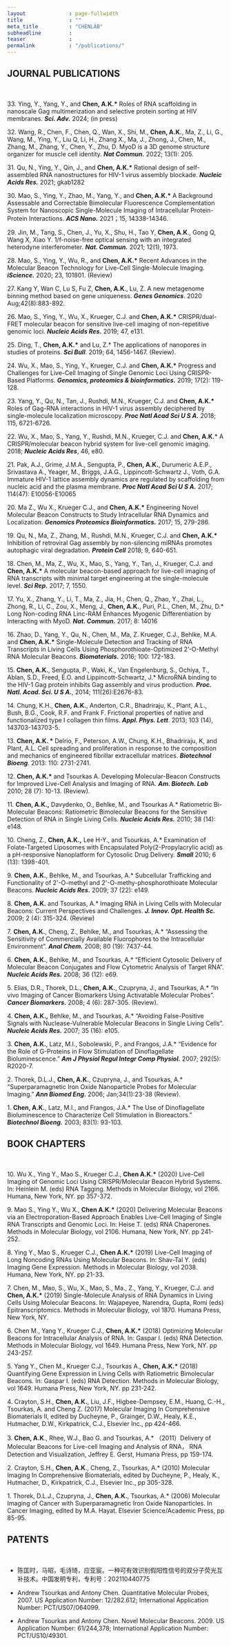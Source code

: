 ```yaml
---
layout              : page-fullwidth
title               : ""
meta_title          : "CHENLAB"
subheadline         : 
teaser              : 
permalink           : "/publications/"
---
```


## JOURNAL PUBLICATIONS
<br/>

33\. Ying, Y., Yang, Y., and **Chen, A.K.\*** Roles of RNA scaffolding in nanoscale Gag multimerization and selective protein sorting at HIV membranes. ***Sci. Adv.*** 2024; (in press)

32\. Wang, R., Chen, F., Chen, Q., Wan, X., Shi, M., **Chen, A.K.**, Ma, Z., Li, G., Wang, M., Ying, Y., Liu Q, Li, H., Zhang X., Ma, J., Zhong, J., Chen, M., Zhang, M., Zhang, Y., Chen, Y., Zhu, D. MyoD is a 3D genome structure organizer for muscle cell identity. ***Nat Commun.*** 2022; 13(1): 205.


31\. Qu, N., Ying, Y., Qin, J., and **Chen, A.K.\*** Rational design of self-assembled RNA nanostructures for HIV-1 virus assembly blockade. ***Nucleic Acids Res.*** 2021; gkab1282 


30\. Mao, S., Ying, Y., Zhao, M., Yang, Y., and **Chen, A.K.\*** A Background Assessable and Correctable Bimolecular Fluorescence Complementation System for Nanoscopic Single-Molecule Imaging of Intracellular Protein-Protein Interactions. ***ACS Nano.*** 2021；15, 14338-14346. 


29\. Jin, M., Tang, S., Chen, J., Yu, X., Shu, H., Tao Y, **Chen, A.K**., Gong Q, Wang X, Xiao Y. 1/f-noise-free optical sensing with an integrated heterodyne interferometer. ***Nat. Commun.*** 2021; 12(1), 1973. 


28\. Mao, S., Ying, Y., Wu, R., and **Chen, A.K.\*** Recent Advances in the Molecular Beacon Technology for Live-Cell Single-Molecule Imaging. ***iScience.*** 2020; 23, 101801. (Review) 


27\. Kang Y, Wan C, Lu S, Fu Z, **Chen, A.K**., Lu, Z. A new metagenome binning method based on gene uniqueness. ***Genes Genomics***. 2020 Aug;42(8):883-892.


26\. Mao, S., Ying, Y., Wu, X., Krueger, C.J. and **Chen, A.K.\*** CRISPR/dual-FRET molecular beacon for sensitive live-cell imaging of non-repetitive genomic loci. ***Nucleic Acids Res.*** 2019; 47, e131.


25\. Ding, T., **Chen, A.K.\*** and Lu, Z.* The applications of nanopores in studies of proteins. ***Sci Bull***. 2019; 64, 1456-1467. (Review).


24\. Wu, X., Mao, S., Ying, Y., Krueger, C.J. and **Chen, A.K.\*** Progress and Challenges for Live-Cell Imaging of Single Genomic Loci Using CRISPR-Based Platforms. ***Genomics, proteomics & bioinformatics.*** 2019; 17(2): 119-128.


23\. Yang, Y., Qu, N., Tan, J., Rushdi, M.N., Krueger, C.J. and **Chen, A.K.\*** Roles of Gag-RNA interactions in HIV-1 virus assembly deciphered by single-molecule localization microscopy. ***Proc Natl Acad Sci U S A.*** 2018; 115, 6721-6726.


22\. Wu, X., Mao, S., Yang, Y., Rushdi, M.N., Krueger, C.J. and **Chen, A.K.*** A CRISPR/molecular beacon hybrid system for live-cell genomic imaging. 2018; ***Nucleic Acids Res***, 46, e80. 


21\. Pak, A.J., Grime, J.M.A., Sengupta, P., **Chen, A.K.**, Durumeric A.E.P., Srivastava A., Yeager, M., Briggs, J.A.G., Lippincott-Schwartz J., Voth, G.A. Immature HIV-1 lattice assembly dynamics are regulated by scaffolding from nucleic acid and the plasma membrane. ***Proc Natl Acad Sci U S A.*** 2017; 114(47): E10056-E10065


20\. Ma Z., Wu X., Krueger C.J., and **Chen, A.K.\*** Engineering Novel Molecular Beacon Constructs to Study Intracellular RNA Dynamics and Localization. ***Genomics Proteomics Bioinformatics.*** 2017; 15, 279-286.


19\. Qu, N., Ma, Z., Zhang, M., Rushdi, M.N., Krueger, C.J. and **Chen, A.K.\*** Inhibition of retroviral Gag assembly by non-silencing miRNAs promotes autophagic viral degradation. ***Protein Cell*** 2018; 9, 640-651. 


18\. Chen, M., Ma, Z., Wu, X., Mao, S., Yang, Y., Tan, J., Krueger, C.J. and **Chen, A.K.\*** A molecular beacon-based approach for live-cell imaging of RNA transcripts with minimal target engineering at the single-molecule level. ***Sci Rep.*** 2017; 7, 1550.


17\. Yu, X., Zhang, Y., Li, T., Ma, Z., Jia, H., Chen, Q., Zhao, Y., Zhai, L., Zhong, R., Li, C., Zou, X., Meng, J., **Chen, A.K.**, Puri, P.L., Chen, M., Zhu, D.* Long Non-coding RNA Linc-RAM Enhances Myogenic Differentiation by Interacting with MyoD. ***Nat. Commun.*** 2017; 8: 14016


16\. Zhao, D., Yang, Y., Qu, N., Chen, M., Ma, Z. Krueger, C.J., Behlke, M.A. and **Chen, A.K.\*** Single-Molecule Detection and Tracking of RNA Transcripts in Living Cells Using Phosphorothioate-Optimized 2’-O-Methyl RNA Molecular Beacons. ***Biomaterials.*** 2016; 100: 172-183. 


15\. **Chen, A.K.**, Sengupta, P., Waki, K., Van Engelenburg, S., Ochiya, T., Ablan, S.D., Freed, E.O. and Lippincott-Schwartz, J.* MicroRNA binding to the HIV-1 Gag protein inhibits Gag assembly and virus production. ***Proc. Natl. Acad. Sci. U S A.***, 2014; 111(26):E2676-83.


14\. Chung, K.H., **Chen, A.K.**, Anderton, C.R., Bhadriraju, K., Plant, A.L., Bush, B.G., Cook, R.F. and Frank F. Frictional properties of native and functionalized type I collagen thin films. ***Appl. Phys. Lett***. 2013; 103 (14), 143703-143703-5.


13\. **Chen, A.K. \*** Delrio, F., Peterson, A.W., Chung, K.H., Bhadriraju, K, and Plant, A.L. Cell spreading and proliferation in response to the composition and mechanics of engineered fibrillar extracellular matrices. ***Biotechnol Bioeng***. 2013: 110: 2731-2741. 


12\. **Chen, A.K.\*** and Tsourkas A. Developing Molecular-Beacon Constructs for Improved Live-Cell Analysis and Imaging of RNA. ***Am. Biotech. Lab*** 2010; 28 (7): 10-13. (Review).


11\. **Chen, A.K.,** Davydenko, O., Behlke, M., and Tsourkas A.* Ratiometric Bi-Molecular Beacons: Ratiometric Bimolecular Beacons for the Sensitive Detection of RNA in Single Living Cells. ***Nucleic Acids Res.*** 2010; 38 (14): e148.


10\. Cheng, Z., **Chen, A.K.,** Lee H-Y., and Tsourkas, A.* Examination of Folate-Targeted Liposomes with Encapsulated Poly(2-Propylacrylic acid) as a pH-responsive Nanoplatform for Cytosolic Drug Delivery. ***Small*** 2010; 6 (13): 1398-401.


9\. **Chen, A.K.**, Behlke, M., and Tsourkas, A.* Subcellular Trafficking and Functionality of 2'-O-methyl and 2'-O-methy-phosphorothioate Molecular Beacons. ***Nucleic Acids Res*.** 2009; 37 (22): e149.


8\. **Chen, A.K.** and Tsourkas, A.* Imaging RNA in Living Cells with Molecular Beacons: Current Perspectives and Challenges. ***J. Innov. Opt. Health Sc.*** 2009; 2 (4): 315-324. (Review) 


7\. **Chen, A.K.**, Cheng, Z., Behlke, M., and Tsourkas, A.* “Assessing the Sensitivity of Commercially Available Fluorophores to the Intracellular Environment”. ***Anal Chem.*** 2008; 80 (19): 7437-44.


6\. **Chen, A.K.**, Behlke, M., and Tsourkas, A.* “Efficient Cytosolic Delivery of Molecular Beacon Conjugates and Flow Cytometric Analysis of Target RNA”. ***Nucleic Acids Res.*** 2008; 36 (12): e69. 


5\. Elias, D.R., Thorek, D.L., **Chen, A.K.**, Czupryna, J., and Tsourkas, A.* “In vivo Imaging of Cancer Biomarkers Using Activatable Molecular Probes”. ***Cancer Biomarkers.*** 2008; 4 (6): 287-305. (Review).


4\. **Chen, A.K.,** Behlke, M., and Tsourkas, A.* “Avoiding False-Positive Signals with Nuclease-Vulnerable Molecular Beacons in Single Living Cells”. ***Nucleic Acids Res.*** 2007; 35 (16): e105.


3\. **Chen, A.K.**, Latz, M.I., Sobolewski, P., and Frangos, J.A.* “Evidence for the Role of G-Proteins in Flow Stimulation of Dinoflagellate Bioluminescence.” ***Am J Physiol Regul Integr Comp Physiol.*** 2007; 292(5): R2020-7. 


2\. Thorek, D.L.J., **Chen, A.K.**, Czupryna, J., and Tsourkas, A.* “Superparamagnetic Iron Oxide Nanoparticle Probes for Molecular Imaging.” ***Ann Biomed Eng*.** 2006; Jan;34(1):23-38 (Review).


1\. **Chen, A.K.**, Latz, M.I., and Frangos, J.A.* The Use of Dinoflagellate Bioluminescence to Characterize Cell Stimulation in Bioreactors.” ***Biotechnol Bioeng.*** 2003; 83(1): 93-103.


## BOOK CHAPTERS
<br/>

10\. Wu X., Ying Y., Mao S., Krueger C.J., **Chen A.K.\*** (2020) Live-Cell Imaging of Genomic Loci Using CRISPR/Molecular Beacon Hybrid Systems. In: Heinlein M. (eds) RNA Tagging. Methods in Molecular Biology, vol 2166. Humana, New York, NY. pp 357-372.


9\. Mao S., Ying Y., Wu X., **Chen A.K.\*** (2020) Delivering Molecular Beacons via an Electroporation-Based Approach Enables Live-Cell Imaging of Single RNA Transcripts and Genomic Loci. In: Heise T. (eds) RNA Chaperones. Methods in Molecular Biology, vol 2106. Humana, New York, NY. pp 241-252.


8\. Ying Y., Mao S., Krueger C.J., **Chen A.K.\*** (2019) Live-Cell Imaging of Long Noncoding RNAs Using Molecular Beacons. In: Shav-Tal Y. (eds) Imaging Gene Expression. Methods in Molecular Biology, vol 2038. Humana, New York, NY. pp 21-33. 


7\. Chen, M., Mao, S., Wu, X., Mao, S., Ma., Z., Yang, Y., Krueger, C.J. and **Chen, A.K.\*** (2019) Single-Molecule Analysis of RNA Dynamics in Living Cells Using Molecular Beacons. In: Wajapeyee, Narendra, Gupta, Romi (eds) Epitranscriptomics. Methods in Molecular Biology, vol 1870. Humana Press, New York, NY.


6\. Chen M., Yang Y., Krueger C.J., **Chen, A.K.\*** (2018) Optimizing Molecular Beacons for Intracellular Analysis of RNA. In: Gaspar I. (eds) RNA Detection. Methods in Molecular Biology, vol 1649. Humana Press, New York, NY. pp 243-257.


5\. Yang Y., Chen M., Krueger C.J., Tsourkas A., **Chen, A.K.\*** (2018) Quantifying Gene Expression in Living Cells with Ratiometric Bimolecular Beacons. In: Gaspar I. (eds) RNA Detection. Methods in Molecular Biology, vol 1649. Humana Press, New York, NY. pp 231-242.


4\. Crayton, S.H., **Chen, A.K.**, Liu, J.F., Higbee-Dempsey, E.M., Huang, C.-H., Tsourkas, A. and Cheng Z. (2017) Molecular Imaging In Comprehensive Biomaterials II, edited by Ducheyne, P., Grainger, D.W., Healy, K.E., Hutmacher, D.W., Kirkpatrick, C.J., Elsevier Inc., pp 424-466. 


3\. **Chen, A.K**., Rhee, W.J., Bao G. and Tsourkas, A.* （2011）Delivery of Molecular Beacons for Live-cell Imaging and Analysis of RNA， RNA Detection and Visualization, Jeffrey E. Gerst, Humana Press, pp 159-174.


2\. Crayton, S.H., **Chen, A.K**., Cheng, Z., Tsourkas, A.* (2010) Molecular Imaging In Comprehensive Biomaterials, edited by Ducheyne, P., Healy, K., Hutmacher, D., Kirkpatrick, C.J., Elsevier Inc., pp 305-328. 


1\. Thorek, D.L.J., Czupryna, J., **Chen, A.K.**, Tsourkas, A.* (2006) Molecular Imaging of Cancer with Superparamagnetic Iron Oxide Nanoparticles. In Cancer Imaging, edited by M.A. Hayat. Elsevier Science/Academic Press, pp 85-95.

## PATENTS
<br/>

* 陈匡时，马昭，毛诗琦，应亚宸。一种可有效识别假阳性信号的双分子荧光互补技术。中国发明专利，专利号：202110440775

* Andrew Tsourkas and Antony Chen. Quantitative Molecular Probes, 2007. US Application Number: 12/282.612; International Application Number: PCT/US07/064099.

* Andrew Tsourkas and Antony Chen. Novel Molecular Beacons. 2009. US Application Number: 61/244,378; International Application Number: PCT/US10/49301.